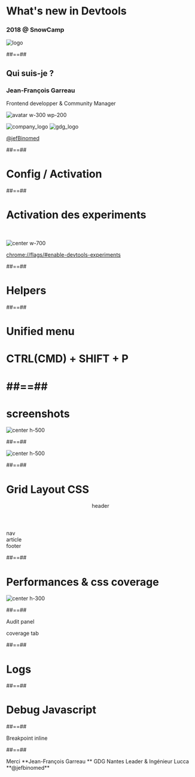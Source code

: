 

<!-- .slide: class="first-slide" -->


# What's new in Devtools
### 2018  @ **SnowCamp**

![logo](assets/images/devtools.jpg)


##==##

<!-- .slide: class="who-am-i" -->

## Qui suis-je ?

### Jean-François Garreau

<!-- .element: class="descjf" -->
Frontend developper & Community Manager

![avatar w-300 wp-200](assets/images/jf.jpg)


![company_logo](assets/images/lucca_logo.png)
![gdg_logo](assets/images/GDG-Logo-carre.png)

<!-- .element: class="twitter" -->
[@jefBinomed](https://twitter.com/jefBinomed)



##==##

<!-- .slide: class="transition-black"-->

# Config / Activation


##==##

# Activation des experiments

<br>

![center w-700](./assets/images/activation.png)

[chrome://flags/#enable-devtools-experiments](chrome://flags/#enable-devtools-experiments)

##==##

<!-- .slide: class="transition-black"-->

# Helpers

##==##

<!-- .slide: class="transition text-white"  -->

# Unified menu


<h1>CTRL(CMD) + SHIFT + P<h1>


##==##

# screenshots

![center h-500](./assets/images/screenshot_nexus_5x.png)

##==##

<!-- .slide: class="transition-black"-->

![center h-500](./assets/images/css_awesome.png)

##==##

# Grid Layout CSS

<div class="demo-grid">
    <header>header</header>
    <nav>nav</nav>
    <article>article</article>
    <footer>footer</footer>
</div>

##==##

<!-- .slide: class="transition-black"-->

# Performances & css coverage

![center h-300](./assets/images/Icon_Stats_hover.svg.png)

##==##

Audit panel

coverage tab

##==##

<!-- .slide: class="transition-black"-->

# Logs


##==##

<!-- .slide: class="transition-black"-->

# Debug Javascript

##==##

Breakpoint inline



##==##

<!-- .slide: class="last-slide" -->

<!-- .element: class="thank-message" --> Merci

<!-- .element: class="presenter" --> **Jean-François Garreau  **

<!-- .element: class="work-rule" --> GDG Nantes Leader & Ingénieur Lucca

<!-- .element: class="email" --> **@jefbinomed**

